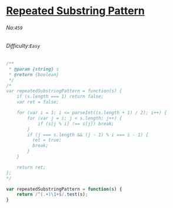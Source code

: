# [Repeated Substring Pattern](https://leetcode.com/problems/repeated-substring-pattern/#/description)
###### No:`459`
###### Difficulty:`Easy`



```js
/**
 * @param {string} s
 * @return {boolean}
 */
/*
var repeatedSubstringPattern = function(s) {
    if (s.length === 1) return false;
    var ret = false;

    for (var i = 1; i <= parseInt((s.length + 1) / 2); i++) {
        for (var j = i; j < s.length; j++) {
            if (s[j % i] !== s[j]) break;
        }
        if (j === s.length && (j - 1) % i === i - 1) {
          ret = true;
          break;
        }
    }

    return ret;
};
*/

var repeatedSubstringPattern = function(s) {
    return /^(.+)\1+$/.test(s);
}
```
